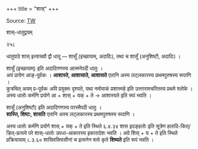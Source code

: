 +++
title = "शास्"
+++

Source: [TW](https://ashtadhyayi.com/courses/bhaashaapaak3/)

शास्-धातुद्वयम्  

२५८

धातुपाठे शास् इत्याख्यौ द्वौ धातू — शासुँ (इच्छायाम्, अदादिः), तथा च शासुँ (अनुशिष्टौ, अदादिः) ।  

शासुँ (इच्छायाम्) इति अदादिगणस्य आत्मनेपदी धातुः ।  
अयं प्रायेण आङ्-पूर्वकः । **आशास्ते, आशासाते, आशासते** एतानि अस्य लट्लकारस्य  प्रथमपुरुषस्य रूपाणि ।  
कुत्रचित् अयम् प्र-पूर्वकः अपि प्रयुक्तः दृश्यते, यथा नमोवाकं प्रशास्महे इति उत्तररामचरितस्य प्रथमे श्लोके । अस्य धातोः कर्मणि प्रयोगे आ + शास् + यक् + ते → आशास्यते इति रूपं भवति ।

शासुँ (अनुशिष्टौ) इति अदादिगणस्य परस्मैपदी धातुः ।  
**शास्ति, शिष्टः, शासति** एतानि अस्य लट्लकारस्य  प्रथमपुरुषस्य रूपाणि । 

अस्य धातोः कर्मणि प्रयोगे शास् + यक् + ते  इति स्थिते ६.४.३४ शास इदङ्हलोः इति सूत्रेण हलादि-कित्/ङित्-प्रत्यये परे शास्-धातोः उपधा-आकारस्य इकारादेशः भवति । 
अग्रे  शिस् + य + ते  इति स्थिते प्रक्रियायाम्  ८.३.६० शासिवसिघसीनां च इत्यनेन षत्वे कृते **शिष्यते** इति रूपं भवति । 
